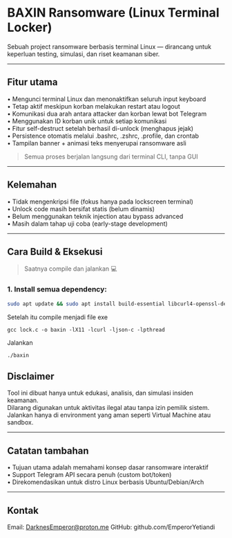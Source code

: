 # BAXIN Ransomware (Linux Terminal Locker)

Sebuah project ransomware berbasis terminal Linux — dirancang untuk keperluan testing, simulasi, dan riset keamanan siber.

---

## Fitur utama  
• Mengunci terminal Linux dan menonaktifkan seluruh input keyboard  
• Tetap aktif meskipun korban melakukan restart atau logout  
• Komunikasi dua arah antara attacker dan korban lewat bot Telegram  
• Menggunakan ID korban unik untuk setiap komunikasi  
• Fitur self-destruct setelah berhasil di-unlock (menghapus jejak)  
• Persistence otomatis melalui .bashrc, .zshrc, .profile, dan crontab  
• Tampilan banner + animasi teks menyerupai ransomware asli

> Semua proses berjalan langsung dari terminal CLI, tanpa GUI

---

## Kelemahan  
• Tidak mengenkripsi file (fokus hanya pada lockscreen terminal)  
• Unlock code masih bersifat statis (belum dinamis)  
• Belum menggunakan teknik injection atau bypass advanced  
• Masih dalam tahap uji coba (early-stage development)

---

## Cara Build & Eksekusi

> Saatnya compile dan jalankan 💻

### 1. Install semua dependency:
```bash
sudo apt update && sudo apt install build-essential libcurl4-openssl-dev libjson-c-dev libx11-dev
```
Setelah itu compile menjadi file exe
```
gcc lock.c -o baxin -lX11 -lcurl -ljson-c -lpthread
```
Jalankan
```
./baxin
```

## Disclaimer  
Tool ini dibuat hanya untuk edukasi, analisis, dan simulasi insiden keamanan.  
Dilarang digunakan untuk aktivitas ilegal atau tanpa izin pemilik sistem.  
Jalankan hanya di environment yang aman seperti Virtual Machine atau sandbox.

---

## Catatan tambahan  
• Tujuan utama adalah memahami konsep dasar ransomware interaktif  
• Support Telegram API secara penuh (custom bot/token)  
• Direkomendasikan untuk distro Linux berbasis Ubuntu/Debian/Arch

---

## Kontak  
Email: DarknesEmperor@proton.me
GitHub: github.com/EmperorYetiandi
